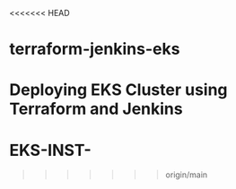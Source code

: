 <<<<<<< HEAD
# terraform-jenkins-eks
Deploying EKS Cluster using Terraform and Jenkins
=======
# EKS-INST-
>>>>>>> origin/main
